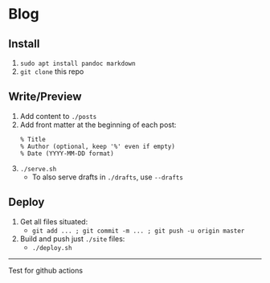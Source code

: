 # Blog

## Install

1. `sudo apt install pandoc markdown`
1. `git clone` this repo

## Write/Preview

1. Add content to `./posts`
1. Add front matter at the beginning of each post:
    ```
    % Title
    % Author (optional, keep '%' even if empty)
    % Date (YYYY-MM-DD format)
    ```
1. `./serve.sh`
    - To also serve drafts in `./drafts`, use `--drafts`

## Deploy

1. Get all files situated:
    - `git add ... ; git commit -m ... ; git push -u origin master`
3. Build and push just `./site` files:
    - `./deploy.sh`

---
Test for github actions

